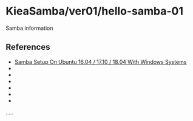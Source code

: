 KieaSamba/ver01/hello-samba-01
==============================

Samba information

References
----------
- [Samba Setup On Ubuntu 16.04 / 17.10 / 18.04 With Windows Systems](https://websiteforstudents.com/samba-setup-on-ubuntu-16-04-17-10-18-04-with-windows-systems/ "Samba Setup On Ubuntu 16.04 / 17.10 / 18.04 With Windows Systems")
- []( "")
- []( "")
- []( "")
- []( "")
- []( "")
- []( "")

.....



